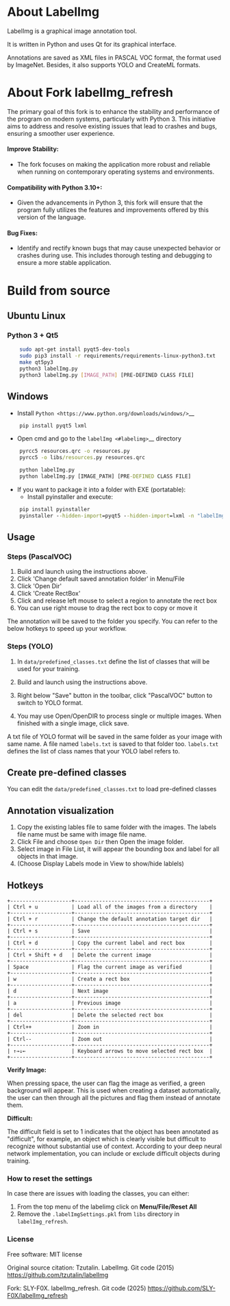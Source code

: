 About LabelImg
========
LabelImg is a graphical image annotation tool.

It is written in Python and uses Qt for its graphical interface.

Annotations are saved as XML files in PASCAL VOC format, the format used
by ImageNet.  Besides, it also supports YOLO and CreateML formats.

About Fork labelImg_refresh
========
The primary goal of this fork is to enhance the stability and performance of the program on modern systems, particularly with Python 3. This initiative aims to address and resolve existing issues that lead to crashes and bugs, ensuring a smoother user experience.

#### Improve Stability:
  * The fork focuses on making the application more robust and reliable when running on contemporary operating systems and environments.
#### Compatibility with Python 3.10+:
  * Given the advancements in Python 3, this fork will ensure that the program fully utilizes the features and improvements offered by this version of the language.
#### Bug Fixes:
  * Identify and rectify known bugs that may cause unexpected behavior or crashes during use. This includes thorough testing and debugging to ensure a more stable application.

Build from source
========
## Ubuntu Linux
### Python 3 + Qt5

```bash
    sudo apt-get install pyqt5-dev-tools
    sudo pip3 install -r requirements/requirements-linux-python3.txt
    make qt5py3
    python3 labelImg.py
    python3 labelImg.py [IMAGE_PATH] [PRE-DEFINED CLASS FILE]
```

## Windows

* Install `Python <https://www.python.org/downloads/windows/>`__

```cmd
    pip install pyqt5 lxml
```
* Open cmd and go to the `labelImg <#labelimg>`__ directory

```cmd
    pyrcc5 resources.qrc -o resources.py
    pyrcc5 -o libs/resources.py resources.qrc

    python labelImg.py
    python labelImg.py [IMAGE_PATH] [PRE-DEFINED CLASS FILE]
```

* If you want to package it into a folder with EXE (portatable):
    * Install pyinstaller and execute:

```cmd
    pip install pyinstaller
    pyinstaller --hidden-import=pyqt5 --hidden-import=lxml -n "labelImg" -c labelImg.py -p ./libs -p ./data -p ./
```

## Usage
### Steps (PascalVOC)
1. Build and launch using the instructions above.
2. Click 'Change default saved annotation folder' in Menu/File
3. Click 'Open Dir'
4. Click 'Create RectBox'
5. Click and release left mouse to select a region to annotate the rect
   box
6. You can use right mouse to drag the rect box to copy or move it

The annotation will be saved to the folder you specify.
You can refer to the below hotkeys to speed up your workflow.

### Steps (YOLO)

1. In ``data/predefined_classes.txt`` define the list of classes that will be used for your training.

2. Build and launch using the instructions above.

3. Right below "Save" button in the toolbar, click "PascalVOC" button to switch to YOLO format.

4. You may use Open/OpenDIR to process single or multiple images. When finished with a single image, click save.

A txt file of YOLO format will be saved in the same folder as your image with same name.
A file named `labels.txt` is saved to that folder too. `labels.txt` defines the list of class names that your YOLO label refers to.

## Create pre-defined classes
You can edit the `data/predefined_classes.txt` to load pre-defined classes

## Annotation visualization
1. Copy the existing lables file to same folder with the images. The labels file name must be same with image file name.
2. Click File and choose `Open Dir` then Open the image folder.
3. Select image in File List, it will appear the bounding box and label for all objects in that image.
4. (Choose Display Labels mode in View to show/hide lablels)


## Hotkeys
~~~~~~~
+--------------------+--------------------------------------------+
| Ctrl + u           | Load all of the images from a directory    |
+--------------------+--------------------------------------------+
| Ctrl + r           | Change the default annotation target dir   |
+--------------------+--------------------------------------------+
| Ctrl + s           | Save                                       |
+--------------------+--------------------------------------------+
| Ctrl + d           | Copy the current label and rect box        |
+--------------------+--------------------------------------------+
| Ctrl + Shift + d   | Delete the current image                   |
+--------------------+--------------------------------------------+
| Space              | Flag the current image as verified         |
+--------------------+--------------------------------------------+
| w                  | Create a rect box                          |
+--------------------+--------------------------------------------+
| d                  | Next image                                 |
+--------------------+--------------------------------------------+
| a                  | Previous image                             |
+--------------------+--------------------------------------------+
| del                | Delete the selected rect box               |
+--------------------+--------------------------------------------+
| Ctrl++             | Zoom in                                    |
+--------------------+--------------------------------------------+
| Ctrl--             | Zoom out                                   |
+--------------------+--------------------------------------------+
| ↑→↓←               | Keyboard arrows to move selected rect box  |
+--------------------+--------------------------------------------+
~~~~~~~
**Verify Image:**

When pressing space, the user can flag the image as verified, a green background will appear.
This is used when creating a dataset automatically, the user can then through all the pictures and flag them instead of annotate them.

**Difficult:**

The difficult field is set to 1 indicates that the object has been annotated as "difficult", for example, an object which is clearly visible but difficult to recognize without substantial use of context.
According to your deep neural network implementation, you can include or exclude difficult objects during training.

### How to reset the settings
In case there are issues with loading the classes, you can either:
1. From the top menu of the labelimg click on **Menu/File/Reset All**
2. Remove the `.labelImgSettings.pkl` from `libs` directory in `labelImg_refresh`.

### License
Free software: MIT license

Original source citation: Tzutalin. LabelImg. Git code (2015) https://github.com/tzutalin/labelImg

Fork: SLY-F0X. labelImg_refresh. Git code (2025) https://github.com/SLY-F0X/labelImg_refresh
